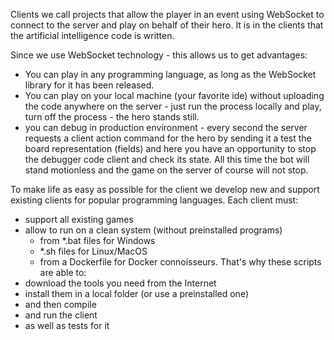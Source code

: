 Clients we call projects that allow the player in an event
using WebSocket to connect to the server and play on behalf of their hero.
It is in the clients that the artificial intelligence code is written.

Since we use WebSocket technology - this allows us to get
advantages:
- You can play in any programming language, as long as the
  WebSocket library for it has been released.
- You can play on your local machine (your favorite ide) without uploading the code
  anywhere on the server - just run the process locally and play,
  turn off the process - the hero stands still.
- you can debug in production environment - every second the server
  requests a client action command for the hero by sending it a test
  the board representation (fields) and here you have an opportunity to stop the 
  debugger code client and check its state. All this time the bot will stand motionless
  and the game on the server of course will not stop.

To make life as easy as possible for the client we develop new and support
existing clients for popular programming languages. Each client must:
- support all existing games
- allow to run on a clean system (without preinstalled programs)
  - from *.bat files for Windows
  - *.sh files for Linux/MacOS
  - from a Dockerfile for Docker connoisseurs.
    That's why these scripts are able to:
- download the tools you need from the Internet
- install them in a local folder (or use a preinstalled one)
- and then compile
- and run the client
- as well as tests for it